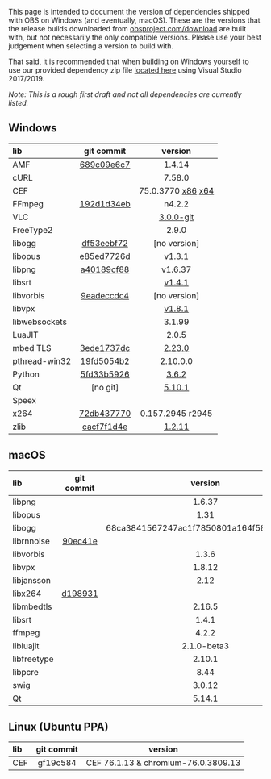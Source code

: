 This page is intended to document the version of dependencies shipped with OBS on Windows (and eventually, macOS). These are the versions that the release builds downloaded from [obsproject.com/download](https://obsproject.com/download) are built with, but not necessarily the only compatible versions. Please use your best judgement when selecting a version to build with. 

That said, it is recommended that when building on Windows yourself to use our provided dependency zip file [located here](https://obsproject.com/downloads/dependencies2017.zip) using Visual Studio 2017/2019.

*Note: This is a rough first draft and not all dependencies are currently listed.*

## Windows

| lib | git commit | version |
| :--- | :---: | :---: |
| AMF | [689c09e6c7](https://github.com/GPUOpen-LibrariesAndSDKs/AMF/commit/689c09e6c790de499013bee657946349f8de0aef) | 1.4.14 |
| cURL | | 7.58.0 |
| CEF |  | 75.0.3770 [x86](https://cdn-fastly.obsproject.com/downloads/cef_binary_75.1.16+g16a67c4+chromium-75.0.3770.100_windows32_minimal.zip) [x64](https://cdn-fastly.obsproject.com/downloads/cef_binary_75.1.16+g16a67c4+chromium-75.0.3770.100_windows64_minimal.zip) |
| FFmpeg | [192d1d34eb](https://github.com/FFmpeg/FFmpeg/commit/192d1d34eb3668fa27f433e96036340e1e5077a0) | n4.2.2 |
| VLC | | [3.0.0-git](https://cdn-fastly.obsproject.com/downloads/vlc.zip) |
| FreeType2 | | 2.9.0 |
| libogg | [df53eebf72](https://github.com/xiph/ogg/commit/df53eebf72e86eb179465f53dd77297ae72ae233) | [no version] |
| libopus | [e85ed7726d](https://github.com/xiph/opus/commit/e85ed7726db5d677c9c0677298ea0cb9c65bdd23) | v1.3.1 |
| libpng | [a40189cf88](https://github.com/glennrp/libpng/commit/a40189cf881e9f0db80511c382292a5604c3c3d1) | v1.6.37 |
| libsrt | | [v1.4.1](https://github.com/Haivision/srt/releases/tag/v1.4.1) |
| libvorbis | [9eadeccdc4](https://github.com/xiph/vorbis/commit/9eadeccdc4247127d91ac70555074239f5ce3529) | [no version] |
| libvpx | | [v1.8.1](https://chromium.googlesource.com/webm/libvpx/+/refs/tags/v1.8.1) |
| libwebsockets | | 3.1.99 |
| LuaJIT | | 2.0.5 |
| mbed TLS | [3ede1737dc](https://github.com/ARMmbed/mbedtls/commit/3ede1737dc471199bf8d5d3824ee2545c11a497e) | [2.23.0](https://github.com/ARMmbed/mbedtls/releases/tag/v2.23.0) |
| pthread-win32| [19fd5054b2](https://github.com/GerHobbelt/pthread-win32/commit/19fd5054b29af1b4e3b3278bfffbb6274c6c89f5) | 2.10.0.0 |
| Python | [5fd33b5926](https://github.com/python/cpython/commit/5fd33b5926eb8c9352bf5718369b4a8d72c4bb44) | [3.6.2](https://github.com/python/cpython/releases/tag/v3.6.2) |
| Qt | [no git] | [5.10.1](https://cdn-fastly.obsproject.com/downloads/Qt_5.10.1.7z) |
| Speex | | |
| x264 | [72db437770](https://github.com/mirror/x264/commit/72db437770fd1ce3961f624dd57a8e75ff65ae0b) | 0.157.2945 r2945 |
| zlib | [cacf7f1d4e](https://github.com/madler/zlib/commit/cacf7f1d4e3d44d871b605da3b647f07d718623f) | [1.2.11](https://github.com/madler/zlib/releases/tag/v1.2.11) |

## macOS

| lib | git commit | version |
| :--- | :---: | :---: |
|libpng||1.6.37|
|libopus||1.31|
|libogg||68ca3841567247ac1f7850801a164f58738d8df9|
|librnnoise|[90ec41e](https://github.com/xiph/rnnoise/commit/90ec41ef659fd82cfec2103e9bb7fc235e9ea66c)||
|libvorbis||1.3.6|
|libvpx||1.8.12|
|libjansson||2.12|
|libx264|[d198931](https://github.com/mirror/x264/commit/d198931a63049db1f2c92d96c34904c69fde8117)||
|libmbedtls||2.16.5|
|libsrt||1.4.1|
|ffmpeg||4.2.2|
|libluajit||2.1.0-beta3|
|libfreetype||2.10.1|
|libpcre||8.44|
|swig||3.0.12|
|Qt||5.14.1|

## Linux (Ubuntu PPA)

| lib | git commit | version |
| :--- | :---: | :---: |
| CEF | gf19c584 | CEF 76.1.13 & chromium-76.0.3809.13 |